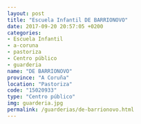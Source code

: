 ```yaml
---
layout: post
title: "Escuela Infantil DE BARRIONOVO"
date: 2017-09-20 20:57:05 +0200
categories:
- Escuela Infantil
- a-coruna
- pastoriza
- Centro público
- guarderia
name: "DE BARRIONOVO"
province: "A Coruña"
location: "Pastoriza"
code: "15020933"
type: "Centro público"
img: guarderia.jpg
permalink: /guarderias/de-barrionovo.html
---
```

